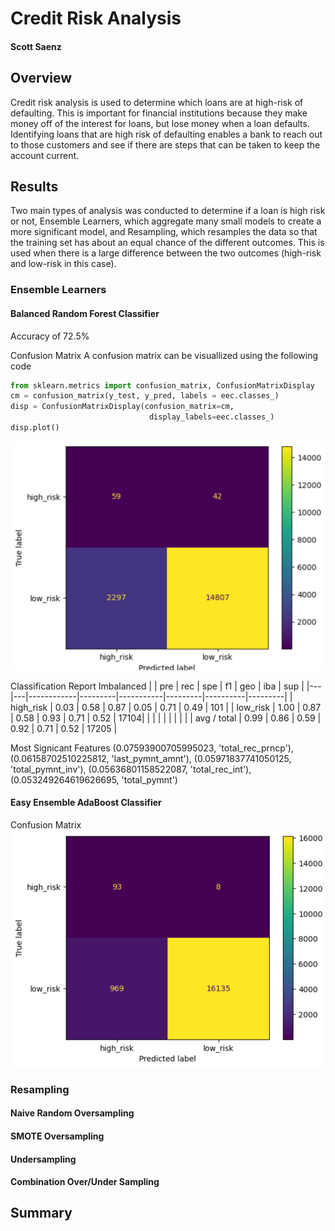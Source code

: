 # Credit Risk Analysis
#### Scott Saenz

## **Overview**
Credit risk analysis is used to determine which loans are at high-risk of defaulting. This is important for financial institutions because they make money off of the interest for loans, but lose money when a loan defaults. Identifying loans that are high risk of defaulting enables a bank to reach out to those customers and see if there are steps that can be taken to keep the account current.
## **Results**
Two main types of analysis was conducted to determine if a loan is high risk or not, Ensemble Learners, which aggregate many small models to create a more significant model, and Resampling, which resamples the data so that the training set has about an equal chance of the different outcomes. This is used when there is a large difference between the two outcomes (high-risk and low-risk in this case).
### Ensemble Learners
#### Balanced Random Forest Classifier
Accuracy of 72.5%

Confusion Matrix
A confusion matrix can be visuallized using the following code
```python
from sklearn.metrics import confusion_matrix, ConfusionMatrixDisplay
cm = confusion_matrix(y_test, y_pred, labels = eec.classes_)
disp = ConfusionMatrixDisplay(confusion_matrix=cm,
                               display_labels=eec.classes_)
disp.plot()
```


![Random Forest Confusion Matrix](RandomForestCM.png)

Classification Report Imbalanced
| | pre |      rec   |    spe  |      f1   |    geo  |     iba  |     sup |
|---|---|------------|---------|-----------|---------|----------|---------|
|  high_risk |      0.03 |     0.58 |     0.87 |     0.05 |     0.71 |     0.49 |      101 |
| low_risk |      1.00 |     0.87 |     0.58 |     0.93 |     0.71 |     0.52 |    17104|
| | | | | | | |
| avg / total |       0.99  |    0.86 |     0.59 |     0.92 |     0.71 |     0.52 |    17205 |

Most Signicant Features 
(0.07593900705995023, 'total_rec_prncp'), 
(0.06158702510225812, 'last_pymnt_amnt'), 
(0.05971837741050125, 'total_pymnt_inv'),
(0.05636801158522087, 'total_rec_int'),
(0.053249264619626695, 'total_pymnt')


#### Easy Ensemble AdaBoost Classifier


Confusion Matrix
![Easy Ensemble Confusion Matrix](EasyEnsembleCM.png)
### Resampling
#### Naive Random Oversampling
#### SMOTE Oversampling
#### Undersampling
#### Combination Over/Under Sampling 
## **Summary**
